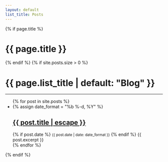 ```yaml
---
layout: default
list_title: Posts
---
```


<div class="home">
  {% if page.title %}
    <h1 class="page-heading">{{ page.title }}</h1>
  {% endif %}
  {% if site.posts.size > 0 %}
    <h1 class="post-list-heading">{{ page.list_title | default: "Blog" }}</h1>
    <hr>
    <ul class="post-list">
      {% for post in site.posts %}
        <li class="post-list" >
          {% assign date_format = "%b %-d, %Y" %}
          <h2>
            <a class="post-link" href="{{ post.url | relative_url }}">
              {{ post.title | escape }}
            </a>
          </h2>
          {% if post.date %}
          <small>{{ post.date | date: date_format }}</small>
          {% endif %}
          {{ post.excerpt }}
        </li>
      {% endfor %}
    </ul>
  {% endif %}
</div>
